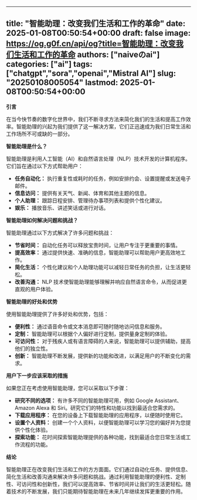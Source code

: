 
---
title: "智能助理：改变我们生活和工作的革命"
date: 2025-01-08T00:50:54+00:00
draft: false
image: https://og.g0f.cn/api/og?title=智能助理：改变我们生活和工作的革命
authors: ["naiveのai"]
categories: ["ai"]
tags: ["chatgpt","sora","openai","Mistral AI"]
slug: "20250108005054"
lastmod: 2025-01-08T00:50:54+00:00
---
**引言**

在当今快节奏的数字化世界中，我们不断寻求方法来简化我们的生活和提高工作效率。智能助理的兴起为我们提供了这一解决方案，它们正迅速成为我们日常生活和工作场所不可或缺的一部分。

**智能助理是什么？**

智能助理是利用人工智能（AI）和自然语言处理（NLP）技术开发的计算机程序。它们旨在通过以下方式帮助用户：

- **任务自动化：** 执行重复性或耗时的任务，例如安排约会、设置提醒或发送电子邮件。
- **信息访问：** 提供有关天气、新闻、体育和其他主题的信息。
- **个人助理：** 跟踪日程安排、管理待办事项列表和提供个性化建议。
- **娱乐：** 播放音乐、讲述笑话或进行对话。

**智能助理如何解决问题和挑战？**

智能助理通过以下方式解决了许多问题和挑战：

- **节省时间：** 自动化任务可以释放宝贵时间，让用户专注于更重要的事情。
- **提高效率：** 通过提供快速、准确的信息，智能助理可以帮助用户更高效地工作。
- **简化生活：** 个性化建议和个人助理功能可以减轻日常任务的负担，让生活更轻松。
- **改善沟通：** NLP 技术使智能助理能够理解并响应自然语言命令，从而促进更直观的用户体验。

**智能助理的好处和优势**

使用智能助理提供了许多好处和优势，包括：

- **便利性：** 通过语音命令或文本消息即可随时随地访问信息和服务。
- **定制：** 智能助理可以根据个人偏好进行定制，提供量身定制的体验。
- **可访问性：** 对于残疾人或有语言障碍的人来说，智能助理可以提供辅助，提高他们的独立性。
- **创新：** 智能助理不断发展，提供新的功能和改进，以满足用户的不断变化的需求。

**用户下一步应该采取的措施**

如果您正在考虑使用智能助理，您可以采取以下步骤：

- **研究不同的选项：** 有许多不同的智能助理可用，例如 Google Assistant、Amazon Alexa 和 Siri。研究它们的特性和功能以找到最适合您需求的。
- **下载应用程序：** 在您的设备上下载智能助理的应用程序，以便随时使用它。
- **设置个人资料：** 创建一个个人资料，以便智能助理可以学习您的偏好并为您提供个性化体验。
- **探索功能：** 花时间探索智能助理提供的各种功能，找到最适合您日常生活或工作流程的功能。

**结论**

智能助理正在改变我们生活和工作的方方面面。它们通过自动化任务、提供信息、简化生活和改善沟通来解决许多问题和挑战。通过利用智能助理的便利性、定制性、可访问性和创新性，我们可以提高效率、节省时间并让我们的生活更轻松。随着技术的不断发展，我们只能期待智能助理在未来几年继续发挥更重要的作用。